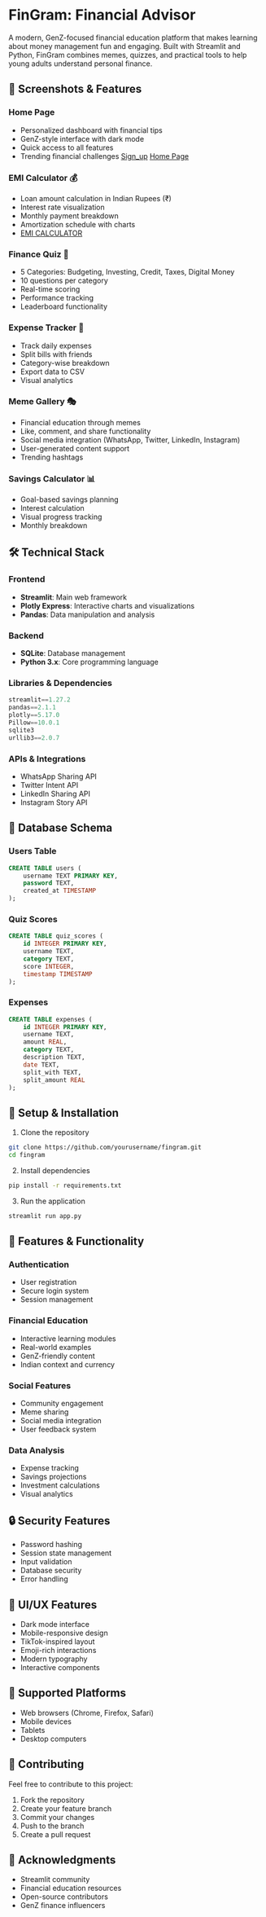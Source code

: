 # FinGram: Financial Advisor 

A modern, GenZ-focused financial education platform that makes learning about money management fun and engaging. Built with Streamlit and Python, FinGram combines memes, quizzes, and practical tools to help young adults understand personal finance.

## 📱 Screenshots & Features

### Home Page
- Personalized dashboard with financial tips
- GenZ-style interface with dark mode
- Quick access to all features
- Trending financial challenges
  [Sign_up](https://github.com/aish250/FinGram/blob/8c88ec24f031a8b35416c49e2af6e0602d1e9b52/Screenshot%202025-04-12%20024747.png)
  [Home Page](https://github.com/aish250/FinGram/blob/8dbb6807e9cb13dbafc859612fa732c907f018a9/Screenshot%202025-04-12%20024847.png)
  
### EMI Calculator 💰
- Loan amount calculation in Indian Rupees (₹)
- Interest rate visualization
- Monthly payment breakdown
- Amortization schedule with charts
- [EMI CALCULATOR](https://github.com/aish250/FinGram/blob/403b6bb09942a5ff9367bdfc1799e0af0ef9c93f/Screenshot%202025-04-12%20025018.png)

### Finance Quiz 📝
- 5 Categories: Budgeting, Investing, Credit, Taxes, Digital Money
- 10 questions per category
- Real-time scoring
- Performance tracking
- Leaderboard functionality

### Expense Tracker 💸
- Track daily expenses
- Split bills with friends
- Category-wise breakdown
- Export data to CSV
- Visual analytics

### Meme Gallery 🎭
- Financial education through memes
- Like, comment, and share functionality
- Social media integration (WhatsApp, Twitter, LinkedIn, Instagram)
- User-generated content support
- Trending hashtags

### Savings Calculator 📊
- Goal-based savings planning
- Interest calculation
- Visual progress tracking
- Monthly breakdown

## 🛠️ Technical Stack

### Frontend
- **Streamlit**: Main web framework
- **Plotly Express**: Interactive charts and visualizations
- **Pandas**: Data manipulation and analysis

### Backend
- **SQLite**: Database management
- **Python 3.x**: Core programming language

### Libraries & Dependencies
```python
streamlit==1.27.2
pandas==2.1.1
plotly==5.17.0
Pillow==10.0.1
sqlite3
urllib3==2.0.7
```

### APIs & Integrations
- WhatsApp Sharing API
- Twitter Intent API
- LinkedIn Sharing API
- Instagram Story API

## 💾 Database Schema

### Users Table
```sql
CREATE TABLE users (
    username TEXT PRIMARY KEY,
    password TEXT,
    created_at TIMESTAMP
);
```

### Quiz Scores
```sql
CREATE TABLE quiz_scores (
    id INTEGER PRIMARY KEY,
    username TEXT,
    category TEXT,
    score INTEGER,
    timestamp TIMESTAMP
);
```

### Expenses
```sql
CREATE TABLE expenses (
    id INTEGER PRIMARY KEY,
    username TEXT,
    amount REAL,
    category TEXT,
    description TEXT,
    date TEXT,
    split_with TEXT,
    split_amount REAL
);
```

## 🚀 Setup & Installation

1. Clone the repository
```bash
git clone https://github.com/yourusername/fingram.git
cd fingram
```

2. Install dependencies
```bash
pip install -r requirements.txt
```

3. Run the application
```bash
streamlit run app.py
```

## 🎯 Features & Functionality

### Authentication
- User registration
- Secure login system
- Session management

### Financial Education
- Interactive learning modules
- Real-world examples
- GenZ-friendly content
- Indian context and currency

### Social Features
- Community engagement
- Meme sharing
- Social media integration
- User feedback system

### Data Analysis
- Expense tracking
- Savings projections
- Investment calculations
- Visual analytics

## 🔒 Security Features

- Password hashing
- Session state management
- Input validation
- Database security
- Error handling

## 🎨 UI/UX Features

- Dark mode interface
- Mobile-responsive design
- TikTok-inspired layout
- Emoji-rich interactions
- Modern typography
- Interactive components

## 📱 Supported Platforms

- Web browsers (Chrome, Firefox, Safari)
- Mobile devices
- Tablets
- Desktop computers

## 🤝 Contributing

Feel free to contribute to this project:
1. Fork the repository
2. Create your feature branch
3. Commit your changes
4. Push to the branch
5. Create a pull request

## 🙏 Acknowledgments

- Streamlit community
- Financial education resources
- Open-source contributors
- GenZ finance influencers
